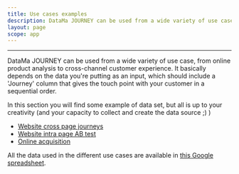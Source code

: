 ```yaml
---
title: Use cases examples
description: DataMa JOURNEY can be used from a wide variety of use case, from online product analysis to cross-channel customer experience.
layout: page
scope: app
---
```


------------------

DataMa JOURNEY can be used from a wide variety of use case, from online product analysis to cross-channel customer experience. It basically depends on the data you're putting as an input, which should include a 'Journey' column that gives the touch point with your customer in a sequential order.

In this section you will find some example of data set, but all is up to your creativity (and your capacity to collect and create the data source ;) )

- [Website cross page journeys]({{site.url}}/{{site.baseurl}}/core_app/new/journey/use_cases_examples/website_cross_page_journeys.html)
- [Website intra page AB test]({{site.url}}/{{site.baseurl}}/core_app/new/journey/use_cases_examples/website_intra_page_AB_test.html)
- [Online acquisition]({{site.url}}/{{site.baseurl}}/core_app/new/journey/use_cases_examples/online_acquisition.html)


All the data used in the different use cases are available in [this Google spreadsheet](https://docs.google.com/spreadsheets/d/1Z2JovUx_q7uLR2iy_fukiJWpIrA1o5wfvfnaHQUgBE4/edit#gid=0).


